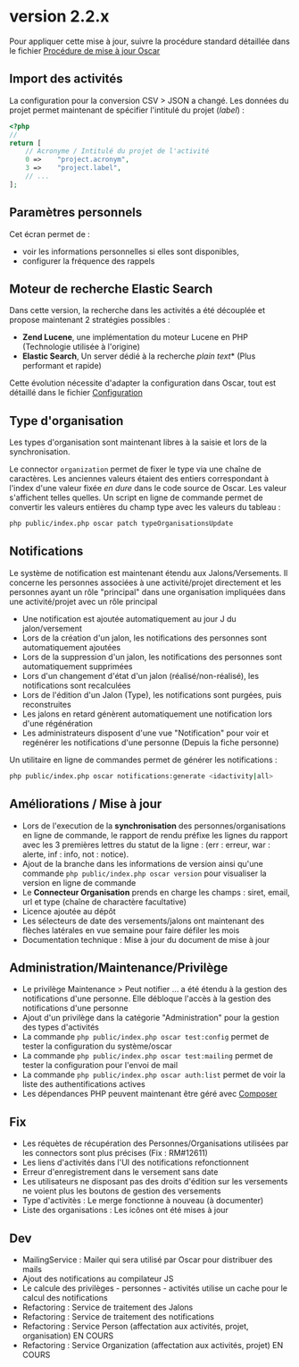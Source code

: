 # version 2.2.x

Pour appliquer cette mise à jour, suivre la procédure standard détaillée dans le fichier [Procédure de mise à jour Oscar](./doc/update.md)

## Import des activités

La configuration pour la conversion CSV > JSON a changé. Les données du projet permet maintenant de spécifier l'intitulé du projet (*label*) : 

```php
<?php
//
return [
    // Acronyme / Intitulé du projet de l'activité
    0 =>    "project.acronym",
    3 =>    "project.label",
    // ...
];

```

## Paramètres personnels

Cet écran permet de :

 - voir les informations personnelles si elles sont disponibles,
 - configurer la fréquence des rappels


## Moteur de recherche Elastic Search

Dans cette version, la recherche dans les activités a été découplée et propose maintenant 2 stratégies possibles :
 
 - **Zend Lucene**, une implémentation du moteur Lucene en PHP (Technologie utilisée à l'origine)
 - **Elastic Search**, Un server dédié à la recherche *plain text** (Plus performant et rapide)
 
Cette évolution nécessite d'adapter la configuration dans Oscar, tout est détaillé dans le fichier [Configuration](./doc/configuration.md#recherche-des-activit%C3%A9s)  

## Type d'organisation

Les types d'organisation sont maintenant libres à la saisie et lors de la synchronisation. 

Le connector `organization` permet de fixer le type via une chaîne de caractères. Les anciennes valeurs étaient des entiers correspondant à l'index d'une valeur fixée *en dure* dans le code source de Oscar. Les valeur s'affichent telles quelles. Un script en ligne de commande permet de convertir les valeurs entières du champ type avec les valeurs du tableau : 

```bash
php public/index.php oscar patch typeOrganisationsUpdate 
```

## Notifications

Le système de notification est maintenant étendu aux Jalons/Versements. Il concerne les personnes associées à une activité/projet directement et les personnes ayant un rôle "principal" dans une organisation impliquées dans une activité/projet avec un rôle principal

 - Une notification est ajoutée automatiquement au jour J du jalon/versement
 - Lors de la création d'un jalon, les notifications des personnes sont automatiquement ajoutées
 - Lors de la suppression d'un jalon, les notifications des personnes sont automatiquement supprimées
 - Lors d'un changement d'état d'un jalon (réalisé/non-réalisé), les notifications sont recalculées
 - Lors de l'édition d'un Jalon (Type), les notifications sont purgées, puis reconstruites
 - Les jalons en retard génèrent automatiquement une notification lors d'une régénération
 - Les administrateurs disposent d'une vue "Notification" pour voir et regénérer les notifications d'une personne (Depuis la fiche personne)
 
 Un utilitaire en ligne de commandes permet de générer les notifications : 
 
 ```bash
 php public/index.php oscar notifications:generate <idactivity|all>
```


## Améliorations / Mise à jour

 - Lors de l'execution de la **synchronisation** des personnes/organisations en ligne de commande, le rapport de rendu préfixe les lignes du rapport avec les 3 premières lettres du statut de la ligne : (err : erreur, war : alerte, inf : info, not : notice).
 - Ajout de la branche dans les informations de version ainsi qu'une commande `php public/index.php oscar version` pour visualiser la version en ligne de commande
 - Le **Connecteur Organisation** prends en charge les champs : siret, email, url et type (chaîne de charactère facultative)
 - Licence ajoutée au dépôt
 - Les sélecteurs de date des versements/jalons ont maintenant des flèches latérales en vue semaine pour faire défiler les mois
 - Documentation technique : Mise à jour du document de mise à jour
 

## Administration/Maintenance/Privilège

 - Le privilège Maintenance > Peut notifier ... a été étendu à la gestion des notifications d'une personne. Elle débloque l'accès à la gestion des notifications d'une personne
 - Ajout d'un privilège dans la catégorie "Administration" pour la gestion des types d'activités
 - La commande `php public/index.php oscar test:config` permet de tester la configuration du système/oscar
 - La commande `php public/index.php oscar test:mailing` permet de tester la configuration pour l'envoi de mail
 - La commande `php public/index.php oscar auth:list` permet de voir la liste des authentifications actives
 - Les dépendances PHP peuvent maintenant être géré avec [Composer](https://getcomposer.org)
  

 
## Fix

 - Les réquètes de récupération des Personnes/Organisations utilisées par les connectors sont plus précises (Fix : RM#12611)
 - Les liens d'activités dans l'UI des notifications refonctionnent
 - Erreur d'enregistrement dans le versement sans date
 - Les utilisateurs ne disposant pas des droits d'édition sur les versements ne voient plus les boutons de gestion des versements
 - Type d'activitès : Le merge fonctionne à nouveau (à documenter)
 - Liste des organisations : Les icônes ont été mises à jour

## Dev

 - MailingService : Mailer qui sera utilisé par Oscar pour distribuer des mails
 - Ajout des notifications au compilateur JS
 - Le calcule des privilèges - personnes - activités utilise un cache pour le calcul des notifications
 - Refactoring : Service de traitement des Jalons
 - Refactoring : Service de traitement des notifications
 - Refactoring : Service Person (affectation aux activités, projet, organisation) EN COURS
 - Refactoring : Service Organization (affectation aux activités, projet) EN COURS